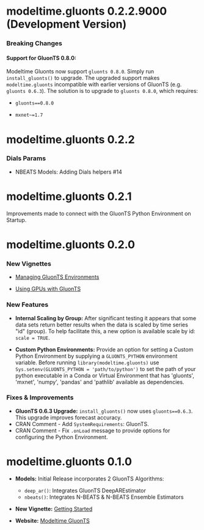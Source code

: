 
# modeltime.gluonts 0.2.2.9000 (Development Version)


### Breaking Changes

#### Support for GluonTS 0.8.0:

Modeltime Gluonts now support `gluonts 0.8.0`. Simply run `install_gluonts()` to upgrade. The upgraded support makes `modeltime.gluonts` incompatible with earlier versions of GluonTS (e.g. `gluonts 0.6.3`). The solution is to upgrade to `gluonts 0.8.0`, which requires:

- `gluonts==0.8.0`

- `mxnet~=1.7`



# modeltime.gluonts 0.2.2

### Dials Params

- NBEATS Models: Adding Dials helpers #14

# modeltime.gluonts 0.2.1

Improvements made to connect with the GluonTS Python Environment on Startup. 

# modeltime.gluonts 0.2.0

### New Vignettes

- [Managing GluonTS Environments](https://business-science.github.io/modeltime.gluonts/articles/managing-envs.html)

- [Using GPUs with GluonTS](https://business-science.github.io/modeltime.gluonts/articles/using-gpus.html)

### New Features

- __Internal Scaling by Group:__ After significant testing it appears that some data sets return better results when the data is scaled by time series "id" (group). To help facilitate this, a new option is available scale by id: `scale = TRUE`.

- __Custom Python Environments:__ Provide an option for setting a Custom Python Environment by supplying a `GLUONTS_PYTHON` environment variable. Before running `library(modeltime.gluonts)` use `Sys.setenv(GLUONTS_PYTHON = 'path/to/python')` to set the path of your python executable in a Conda or Virtual Environment that has 'gluonts', 'mxnet', 'numpy', 'pandas' and 'pathlib' available as dependencies.

### Fixes & Improvements

* __GluonTS 0.6.3 Upgrade:__ `install_gluonts()` now uses `gluonts==0.6.3`. This upgrade improves forecast accuracy.
* CRAN Comment - Add `SystemRequirements`: GluonTS.
* CRAN Comment - Fix `.onLoad` message to provide options for configuring the Python Environment.

# modeltime.gluonts 0.1.0

* __Models:__ Initial Release incorporates 2 GluonTS Algorithms:

    - `deep_ar()`: Integrates GluonTS DeepAREstimator
    - `nbeats()`: Integrates N-BEATS & N-BEATS Ensemble Estimators
    
* __New Vignette:__ [Getting Started](https://business-science.github.io/modeltime.gluonts/articles/getting-started.html)

* __Website:__ [Modeltime GluonTS](https://business-science.github.io/modeltime.gluonts/)
